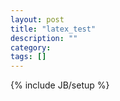 ```yaml
---
layout: post
title: "latex_test"
description: ""
category: 
tags: []
---
```

{% include JB/setup %}
